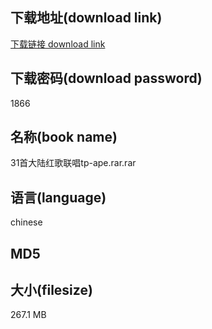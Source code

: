 ## 下载地址(download link)
[下载链接 download link](https://tutu365.netlify.app/?s=31%E9%A6%96%E5%A4%A7%E9%99%86%E7%BA%A2%E6%AD%8C%E8%81%94%E5%94%B1tp-ape.rar)

## 下载密码(download password)
1866

## 名称(book name)
31首大陆红歌联唱tp-ape.rar.rar

## 语言(language)
chinese

## MD5


## 大小(filesize)
267.1 MB
